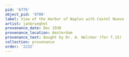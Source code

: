 ```yaml
---
pid: '6776'
object_pid: '9700'
label: View of the Harbor of Naples with Castel Nuovo
artist: janbrueghel
provenance_date: Dec 1930
provenance_location: Amsterdam
provenance_text: Bought by Dr. A. Welcker (for f.15)
collection: provenance
order: '2232'
---
```

